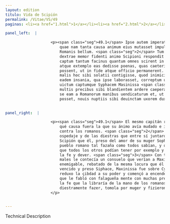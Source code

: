 ```yaml
---
layout: edition
titulo: Vida de Scipión
permalink: /Vitae/VS/49
paginas: <li><a href="1.html">1</a></li><li><a href="2.html">2</a></li><li><a href="3.html">3</a></li><li><a href="4.html">4</a></li><li><a href="5.html">5</a></li><li><a href="6.html">6</a></li><li><a href="7.html">7</a></li><li><a href="8.html">8</a></li><li><a href="9.html">9</a></li><li><a href="10.html">10</a></li><li><a href="11.html">11</a></li><li><a href="12.html">12</a></li><li><a href="13.html">13</a></li><li><a href="14.html">14</a></li><li><a href="15.html">15</a></li><li><a href="16.html">16</a></li><li><a href="17.html">17</a></li><li><a href="18.html">18</a></li><li><a href="19.html">19</a></li><li><a href="20.html">20</a></li><li><a href="21.html">21</a></li><li><a href="22.html">22</a></li><li><a href="23.html">23</a></li><li><a href="24.html">24</a></li><li><a href="25.html">25</a></li><li><a href="26.html">26</a></li><li><a href="27.html">27</a></li><li><a href="28.html">28</a></li><li><a href="29.html">29</a></li><li><a href="30.html">30</a></li><li><a href="31.html">31</a></li><li><a href="32.html">32</a></li><li><a href="33.html">33</a></li><li><a href="34.html">34</a></li><li><a href="35.html">35</a></li><li><a href="36.html">36</a></li><li><a href="37.html">37</a></li><li><a href="38.html">38</a></li><li><a href="39.html">39</a></li><li><a href="40.html">40</a></li><li><a href="41.html">41</a></li><li><a href="42.html">42</a></li><li><a href="43.html">43</a></li><li><a href="44.html">44</a></li><li><a href="45.html">45</a></li><li><a href="46.html">46</a></li><li><a href="47.html">47</a></li><li><a href="48.html">48</a></li><li><a href="49.html">49</a></li><li><a href="50.html">50</a></li><li><a href="51.html">51</a></li><li><a href="52.html">52</a></li><li><a href="53.html">53</a></li><li><a href="54.html">54</a></li><li><a href="55.html">55</a></li><li><a href="56.html">56</a></li><li><a href="57.html">57</a></li><li><a href="58.html">58</a></li><li><a href="59.html">59</a></li><li><a href="60.html">60</a></li><li><a href="61.html">61</a></li><li><a href="62.html">62</a></li><li><a href="63.html">63</a></li><li><a href="64.html">64</a></li><li><a href="65.html">65</a></li><li><a href="66.html">66</a></li><li><a href="67.html">67</a></li><li><a href="68.html">68</a></li><li><a href="69.html">69</a></li><li><a href="70.html">70</a></li><li><a href="71.html">71</a></li><li><a href="72.html">72</a></li><li><a href="73.html">73</a></li><li><a href="74.html">74</a></li>

panel_left:  |

                    <p><span class="seg">49.1</span> Ipse autem imperator Romanus benigne eum affatus, quaesiuit
                        quae nam tanta causa animum eius mutasset impulissetque ad inferendum
                        Romanis bellum. <span class="seg">2</span> Tum rex ueteris hospitalitatis iunctaeque
                        dextrae memor fidenti animo Scipioni respondit se coniugis Sophonisbae amore
                        captum tantum facinus quantum omnes scirent in populum Romanum admisisse,
                        atque extemplo eas dedisse poenas, quas caeteri pro documento habere
                        possent, ut in fide atque officio permanerent. <span class="seg">3</span> Sed in extremis
                        malis hoc sibi solatii contigisse, quod inimicissimum hominem Masinissam
                        eadem insania, qua ipse laborasset, correptum uideret. <span class="seg">4</span> Nam post
                        uictum captumque Syphacem Masinissa <span class="tooltip">Cyrtham<span class="tooltiptext">Cirtam <span class="siglas">U</span> </span></span> caput regni petens cum urbem in potestatem redegisset, Sophonisbam
                        multis precibus sibi blandientem ardere caeperat, mulierique fidem dederat
                        se eam a Romanorum manibus uendicaturum et, ut id commodius praestare
                        posset, nouis nuptiis sibi deuinctam uxorem duxerat.</p>
                

panel_right:  |

                    <p><span class="seg">49.1</span> El mesmo capitán romano le fabló benignamente y le demandó
                        qué causa fuera la que su ánimo avía mudado e impelido para fazer guerra
                        contra los romanos. <span class="seg">2</span> Entonces el rey, aviendo memoria del viejo
                        ospedaje y de las diestras que entre sí juntaron con confiança, respondió a
                        Scipión que él, preso del amor de su muger Sophonisba, cometiera contra el
                        pueblo romano tal fazaña como todos sabían, y que luego avía pagado la pena
                        que todos los otros podían tener por exemplo y doctrina para permanecer en
                        la fe y dever. <span class="seg">3</span> Con todo, en <a href="../public/images/1491/188v.jpg" target="new"><img class="facs" src="https://alfonsodepalencia.github.io/Vitae/public/images/facs_icon.jpg"/></a>[188v,a] sus postrimeros
                        males le contecía un consuelo que verían a Maxinissa, ombre a él muy
                        enemigable, rebatado de la mesma locura que él incurriera. <span class="seg">4</span> Ca
                        vencido y preso Siphace, Maxinissa fue sobre Cyrtha, cabeça del reyno, y
                        reduxo la çibdad a su poder y començó a encenderse del amor de Sophonisba,
                        que le fabló con falagueña mente con muchas pregarias, tanto que él le dio
                        la fe que la libraría de la mano de los romanos y, porque lo podiesse más
                        diestramente fazer, tomola por muger y fizieron en uno sus bodas de nuevo.
                    </p>
                

---
```


Technical Description 